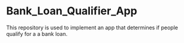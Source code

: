 # Bank_Loan_Qualifier_App
This repository is used to implement an app that determines if people qualify for a a bank loan.
